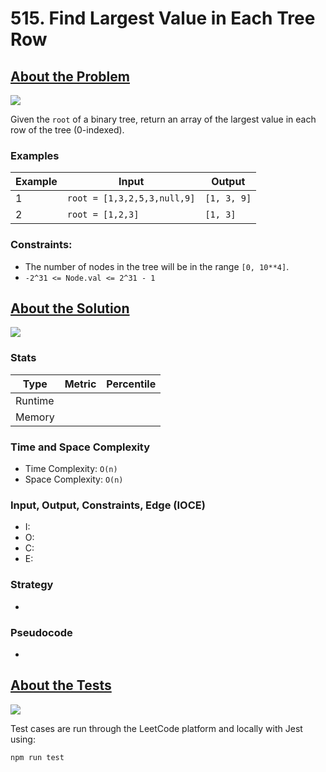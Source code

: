 # 515. Find Largest Value in Each Tree Row

## <a href='https://leetcode.com/problems/find-largest-value-in-each-tree-row/?envType=daily-question&envId=2023-10-24'>About the Problem</a>

<img src='https://img.shields.io/badge/LeetCode-FFA116.svg?style=for-the-badge&logo=LeetCode&logoColor=white' />

Given the `root` of a binary tree, return an array of the largest value in each row of the tree (0-indexed).

### Examples

| Example| Input | Output |
| --- | --- | --- |
| 1 | `root = [1,3,2,5,3,null,9]` | `[1, 3, 9]` |
| 2 | `root = [1,2,3]` | `[1, 3]` |

### Constraints:

- The number of nodes in the tree will be in the range `[0, 10**4]`.
- `-2^31 <= Node.val <= 2^31 - 1`

## <a href='largestValues.js'>About the Solution</a>

<img src='https://img.shields.io/badge/JavaScript-F7DF1E.svg?style=for-the-badge&logo=JavaScript&logoColor=black' />

<!-- Add Metrics from LeetCode -->
### Stats
| Type | Metric | Percentile |
| --- | --- | --- |
| Runtime |  |  |
| Memory |  |  |

<!-- Change Time and Space Complexity -->
### Time and Space Complexity
  - Time Complexity: `O(n)`
  - Space Complexity: `O(n)`

<!-- Planning -->
### Input, Output, Constraints, Edge (IOCE)

  - I:
  - O:
  - C:
  - E:

### Strategy
-

### Pseudocode
-

## <a href='largestValues.test.js'>About the Tests</a>

<img src='https://img.shields.io/badge/Jest-C21325.svg?style=for-the-badge&logo=Jest&logoColor=white' />

Test cases are run through the LeetCode platform and locally with Jest using:
```
npm run test
```